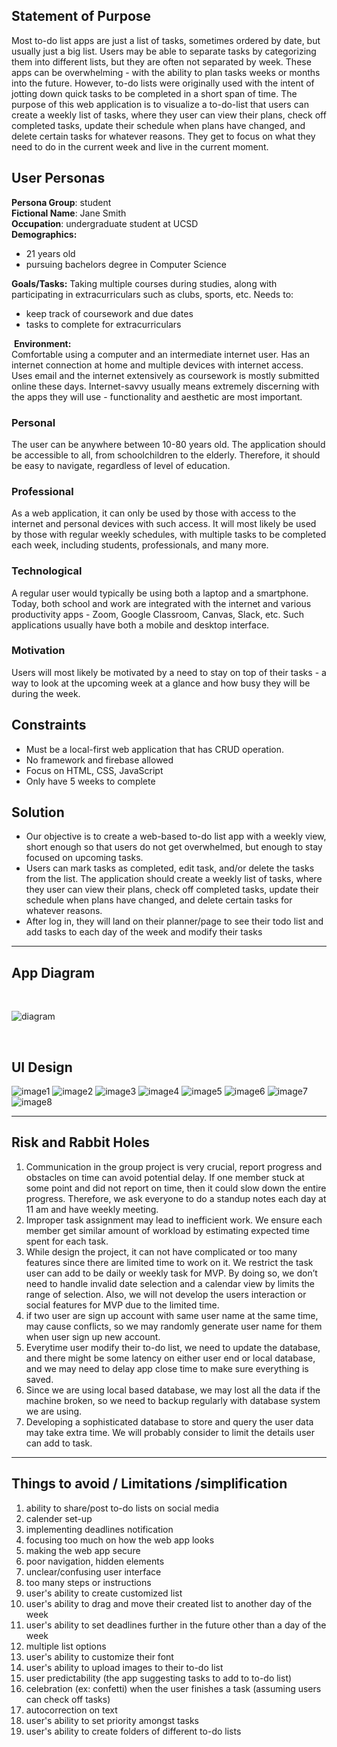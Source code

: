 ## Statement of Purpose

Most to-do list apps are just a list of tasks, sometimes ordered by date, but usually just 
a big list. Users may be able to separate tasks by categorizing them into different lists, 
but they are often not separated by week. These apps can be 
overwhelming - with the ability to plan tasks weeks or months into the future. However, 
to-do lists were originally used with the intent of jotting down quick tasks to be 
completed in a short span of time. The purpose of this web application is to visualize a to-do-list that users can create a weekly list of tasks, where they user can view their plans, check off completed tasks, update their schedule when plans have changed, and delete certain tasks for whatever reasons.
They get to focus on what they need to do in the current week and live in the current moment.  

## User Personas
**Persona Group**: student\
​
**Fictional Name**: Jane Smith\
​
**Occupation**: undergraduate student at UCSD\
​
**Demographics:**
* 21 years old
* pursuing bachelors degree in Computer Science

**Goals/Tasks:**
Taking multiple courses during studies, along with participating in extracurriculars such as clubs, sports, etc. Needs to:
* keep track of coursework and due dates
* tasks to complete for extracurriculars

​
**Environment:**\
Comfortable using a computer and an intermediate internet user. Has an internet connection at home and multiple devices with internet access. Uses email and the internet extensively as coursework is mostly submitted online these days. Internet-savvy usually means extremely discerning with the apps they will use - functionality and aesthetic are most important.
### Personal
The user can be anywhere between 10-80 years old. The application should be accessible to all, from schoolchildren to the elderly. Therefore, it should be easy to navigate, regardless of level of education.
### Professional
As a web application, it can only be used by those with access to the internet and personal devices with such access. It will most likely be used by those with regular weekly schedules, with multiple tasks to be completed each week, including students, professionals, and many more.
### Technological
A regular user would typically be using both a laptop and a smartphone. Today, both school and work are integrated with the internet and various productivity apps - Zoom, Google Classroom, Canvas, Slack, etc. Such applications usually have both a mobile and desktop interface.
### Motivation
Users will most likely be motivated by a need to stay on top of their tasks - a way to look at the upcoming week at a glance and how busy they will be during the week.
## Constraints 
-  Must be a local-first web application that has CRUD operation.
- No framework and firebase allowed
- Focus on HTML, CSS, JavaScript
- Only have 5 weeks to complete


## Solution
 - Our objective is to create a web-based to-do list app with a weekly view, short enough so that users do not get overwhelmed, but enough to stay focused on upcoming tasks.
- Users can mark tasks as completed, edit task, and/or delete the tasks from the list. The application should create a weekly list of tasks, where they user can view their plans, check off completed tasks, update their schedule when plans have changed, and delete certain tasks for whatever reasons.
- After log in, they will land on their planner/page to see their todo list and add tasks to each day of the week and modify their tasks

 
---
## App Diagram
<br/>

![diagram](../brainstorm/diagrams/updatedDiagram.png)

<br/>

## UI Design

![image1](../interface/wireframes/login2.png)
![image2](../interface/wireframes/login.png)
![image3](../interface/wireframes/signup.png)
![image4](../interface/wireframes/empty.png)
![image5](../interface/wireframes/planner.png)
![image6](../interface/wireframes/taskadd.png)
![image7](../interface/wireframes/add.png)
![image8](../interface/wireframes/delete.png)

---

## Risk and Rabbit Holes

1. Communication in the group project is very crucial, report progress and obstacles on time can avoid potential delay. If one member stuck at some point and did not report on time, then it could slow down the entire progress. Therefore, we ask everyone to do a standup notes each day at 11 am and have weekly meeting.
​
2. Improper task assignment may lead to inefficient work. We ensure each member get similar amount of workload by estimating expected time spent for each task.
​
3. While design the project, it can not have complicated or too many features since there are limited time to work on it. We restrict the task user can add to be daily or weekly task for MVP. By doing so, we don’t need to handle invalid date selection and a calendar view by limits the range of selection. Also, we will not develop the users interaction or social features for MVP due to the limited time.
​
4. if two user are sign up account with same user name at the same time, may cause conflicts, so we may randomly generate user name for them when user sign up new account.
​
5. Everytime user modify their to-do list, we need to update the database, and there might be some latency on either user end or local database, and we may need to delay app close time to make sure everything is saved.
​
6. Since we are using local based database, we may lost all the data if the machine broken, so we need to backup regularly with database system we are using.
​
7. Developing a sophisticated database to store and query the user data may take extra time. We will probably consider to limit the details user can add to task.

---

## Things to avoid / Limitations /simplification 

1. ability to share/post to-do lists on social media
2. calender set-up
3. implementing deadlines notification
4. focusing too much on how the web app looks
5. making the web app secure 
6. poor navigation, hidden elements
7. unclear/confusing user interface
8. too many steps or instructions
9. user's ability to create customized list
10. user's ability to drag and move their created list to another day of the week
11. user's ability to set deadlines further in the future other than a day of the week
12. multiple list options
13. user's ability to customize their font
14. user's ability to upload images to their to-do list
15. user predictability (the app suggesting tasks to add to to-do list)
16. celebration (ex: confetti) when the user finishes a task (assuming users can check off tasks)
17. autocorrection on text
18. user's ability to set priority amongst tasks
19. user's ability to create folders of different to-do lists

